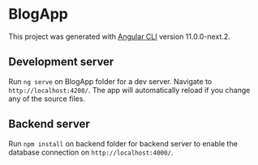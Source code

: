 # BlogApp

This project was generated with [Angular CLI](https://github.com/angular/angular-cli) version 11.0.0-next.2.

## Development server

Run `ng serve` on BlogApp folder for a dev server. Navigate to `http://localhost:4200/`. The app will automatically reload if you change any of the source files.

## Backend server

Run `npm install` on backend folder for backend server to enable the database connection on `http://localhost:4000/`.